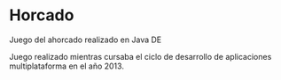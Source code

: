 # Horcado
Juego del ahorcado realizado en Java DE

Juego realizado mientras cursaba el ciclo de desarrollo de aplicaciones multiplataforma en el año 2013.
